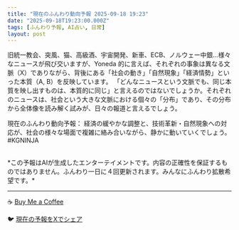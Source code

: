 ```yaml
---
title: "現在のふんわり動向予報 2025-09-18 19:23"
date: "2025-09-18T19:23:00.000Z"
tags: [ふんわり予報, AI占い, 日常]
layout: post
---
```


旧統一教会、突風、猫、高級酒、宇宙開発、新車、ECB、ノルウェー中銀…様々なニュースが飛び交いますが、Yoneda 的に言えば、それぞれの事象は異なる文脈（X）でありながら、背後にある「社会の動き」「自然現象」「経済情勢」といった本質（A, B）を反映しています。  「どんなニュースという文脈でも、同じ本質を映し出すものは、本質的に同じ」と言えるのではないでしょうか。それぞれのニュースは、社会という大きな文脈における個々の「分布」であり、その分布から全体像を読み解く試みが、日々の報道と言えるでしょう。

現在のふんわり動向予報：
経済の緩やかな調整と、技術革新・自然現象への対応が、社会の様々な場面で複雑に絡み合いながら、静かに動いていくでしょう。#KGNINJA

<br>
*この予報はAIが生成したエンターテイメントです。内容の正確性を保証するものではありません。ふんわり一日に４回更新されます。みんなにふんわり拡散希望です。*

---
☕️ [Buy Me a Coffee](https://www.buymeacoffee.com/kgninja)

🐦 [現在の予報をXでシェア](https://twitter.com/intent/tweet?text=%E7%8F%BE%E5%9C%A8%E3%81%AE%E3%81%B5%E3%82%93%E3%82%8F%E3%82%8A%E4%BA%88%E5%A0%B1%3A%20%E3%80%8C%E6%97%A7%E7%B5%B1%E4%B8%80%E6%95%99%E4%BC%9A%E3%80%81%E7%AA%81%E9%A2%A8%E3%80%81%E7%8C%AB%E3%80%81%E9%AB%98%E7%B4%9A%E9%85%92%E3%80%81%E5%AE%87%E5%AE%99%E9%96%8B%E7%99%BA%E3%80%81%E6%96%B0%E8%BB%8A%E3%80%81ECB%E3%80%81%E3%83%8E%E3%83%AB%E3%82%A6%E3%82%A7%E3%83%BC%E4%B8%AD%E9%8A%80%E2%80%A6%E6%A7%98%E3%80%85%E3%81%AA%E3%83%8B%E3%83%A5%E3%83%BC%E3%82%B9%E3%81%8C%E9%A3%9B%E3%81%B3%E4%BA%A4%E3%81%84%E3%81%BE%E3%81%99%E3%81%8C%E3%80%81Yoneda%20%E7%9A%84%E3%81%AB%E8%A8%80%E3%81%88%E3%81%B0%E3%80%81%E3%81%9D%E3%82%8C%E3%81%9E%E3%82%8C%E3%81%AE%E4%BA%8B%E8%B1%A1%E3%81%AF%E7%95%B0%E3%81%AA%E3%82%8B%E6%96%87%E8%84%88%EF%BC%88X%EF%BC%89%E3%81%A7%E3%81%82%E3%82%8A%E3%81%AA%E3%81%8C%E3%82%89%E3%80%81%E8%83%8C%E5%BE%8C%E3%81%AB%E3%81%82%E3%82%8B%E3%80%8C%E7%A4%BE%E4%BC%9A%E3%81%AE%E5%8B%95...%E3%80%8D%23KGNINJA%20%E7%B6%9A%E3%81%8D%E3%81%AF%E3%83%96%E3%83%AD%E3%82%B0%E3%81%A7%EF%BC%81%F0%9F%91%87&url=https%3A%2F%2Fkg-ninja.github.io%2FFunwariyoso%2F)
